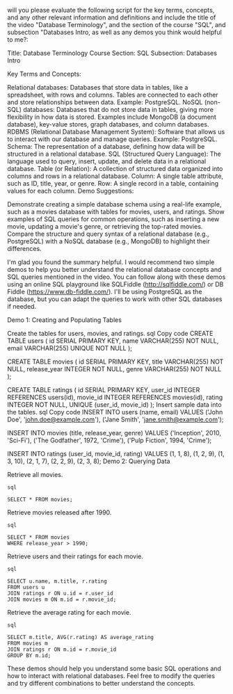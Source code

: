 will you please evaluate the following script for the key terms, concepts, and any other relevant information and definitions and include the title of the video "Database Terminology", and the section of the course "SQL", and subsection "Databases Intro, as well as any demos you think would helpful to me?: 

Title: Database Terminology
Course Section: SQL
Subsection: Databases Intro

Key Terms and Concepts:

Relational databases: Databases that store data in tables, like a spreadsheet, with rows and columns. Tables are connected to each other and store relationships between data. Example: PostgreSQL.
NoSQL (non-SQL) databases: Databases that do not store data in tables, giving more flexibility in how data is stored. Examples include MongoDB (a document database), key-value stores, graph databases, and column databases.
RDBMS (Relational Database Management System): Software that allows us to interact with our database and manage queries. Example: PostgreSQL.
Schema: The representation of a database, defining how data will be structured in a relational database.
SQL (Structured Query Language): The language used to query, insert, update, and delete data in a relational database.
Table (or Relation): A collection of structured data organized into columns and rows in a relational database.
Column: A single table attribute, such as ID, title, year, or genre.
Row: A single record in a table, containing values for each column.
Demo Suggestions:

Demonstrate creating a simple database schema using a real-life example, such as a movies database with tables for movies, users, and ratings.
Show examples of SQL queries for common operations, such as inserting a new movie, updating a movie's genre, or retrieving the top-rated movies.
Compare the structure and query syntax of a relational database (e.g., PostgreSQL) with a NoSQL database (e.g., MongoDB) to highlight their differences.


I'm glad you found the summary helpful. I would recommend two simple demos to help you better understand the relational database concepts and SQL queries mentioned in the video. You can follow along with these demos using an online SQL playground like SQLFiddle (http://sqlfiddle.com/) or DB Fiddle (https://www.db-fiddle.com/). I'll be using PostgreSQL as the database, but you can adapt the queries to work with other SQL databases if needed.

Demo 1: Creating and Populating Tables

Create the tables for users, movies, and ratings.
sql
Copy code
CREATE TABLE users (
    id SERIAL PRIMARY KEY,
    name VARCHAR(255) NOT NULL,
    email VARCHAR(255) UNIQUE NOT NULL
);

CREATE TABLE movies (
    id SERIAL PRIMARY KEY,
    title VARCHAR(255) NOT NULL,
    release_year INTEGER NOT NULL,
    genre VARCHAR(255) NOT NULL
);

CREATE TABLE ratings (
    id SERIAL PRIMARY KEY,
    user_id INTEGER REFERENCES users(id),
    movie_id INTEGER REFERENCES movies(id),
    rating INTEGER NOT NULL,
    UNIQUE (user_id, movie_id)
);
Insert sample data into the tables.
sql
Copy code
INSERT INTO users (name, email)
VALUES ('John Doe', 'john.doe@example.com'),
       ('Jane Smith', 'jane.smith@example.com');

INSERT INTO movies (title, release_year, genre)
VALUES ('Inception', 2010, 'Sci-Fi'),
       ('The Godfather', 1972, 'Crime'),
       ('Pulp Fiction', 1994, 'Crime');

INSERT INTO ratings (user_id, movie_id, rating)
VALUES (1, 1, 8),
       (1, 2, 9),
       (1, 3, 10),
       (2, 1, 7),
       (2, 2, 9),
       (2, 3, 8);
Demo 2: Querying Data

Retrieve all movies.
    
    sql

    SELECT * FROM movies;

Retrieve movies released after 1990.
    
    sql

    SELECT * FROM movies
    WHERE release_year > 1990;

Retrieve users and their ratings for each movie.
    
    sql

    SELECT u.name, m.title, r.rating
    FROM users u
    JOIN ratings r ON u.id = r.user_id
    JOIN movies m ON m.id = r.movie_id;

Retrieve the average rating for each movie.
    
    sql

    SELECT m.title, AVG(r.rating) AS average_rating
    FROM movies m
    JOIN ratings r ON m.id = r.movie_id
    GROUP BY m.id;
These demos should help you understand some basic SQL operations and how to interact with relational databases. Feel free to modify the queries and try different combinations to better understand the concepts.

